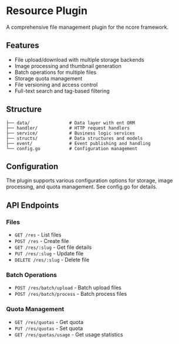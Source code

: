 # Resource Plugin

A comprehensive file management plugin for the ncore framework.

## Features

- File upload/download with multiple storage backends
- Image processing and thumbnail generation
- Batch operations for multiple files
- Storage quota management
- File versioning and access control
- Full-text search and tag-based filtering

## Structure

```
├── data/               # Data layer with ent ORM
├── handler/            # HTTP request handlers
├── service/            # Business logic services
├── structs/            # Data structures and models
├── event/              # Event publishing and handling
└── config.go           # Configuration management
```

## Configuration

The plugin supports various configuration options for storage, image processing, and quota management. See config.go for details.

## API Endpoints

### Files

- `GET /res` - List files
- `POST /res` - Create file
- `GET /res/:slug` - Get file details
- `PUT /res/:slug` - Update file
- `DELETE /res/:slug` - Delete file

### Batch Operations

- `POST /res/batch/upload` - Batch upload files
- `POST /res/batch/process` - Batch process files

### Quota Management

- `GET /res/quotas` - Get quota
- `PUT /res/quotas` - Set quota
- `GET /res/quotas/usage` - Get usage statistics
